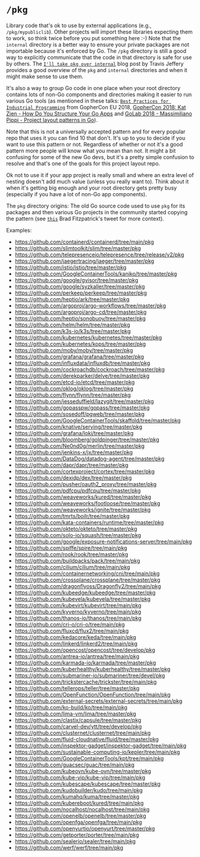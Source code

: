 # `/pkg`
  
  Library code that's ok to use by external applications (e.g., `/pkg/mypubliclib`). Other projects will import these
  libraries expecting them to work, so think twice before you put something here :-) Note that the `internal`
  directory is a better way to ensure your private packages are not importable because it's enforced by Go. The
  `/pkg` directory is still a good way to explicitly communicate that the code in that directory is safe for use by
  others. The [`I'll take pkg over internal`](https://travisjeffery.com/b/2019/11/i-ll-take-pkg-over-internal/) blog
  post by Travis Jeffery provides a good overview of the `pkg` and `internal` directories and when it might make
  sense to use them.

It's also a way to group Go code in one place when your root directory contains lots of non-Go components and
directories making it easier to run various Go tools (as mentioned in these talks: [`Best Practices for Industrial
Programming`](https://www.youtube.com/watch?v=PTE4VJIdHPg) from GopherCon EU 2018,
[GopherCon 2018: Kat Zien - How Do You Structure Your Go Apps](https://www.youtube.com/watch?v=oL6JBUk6tj0) and
[GoLab 2018 - Massimiliano Pippi - Project layout patterns in Go](https://www.youtube.com/watch?v=3gQa1LWwuzk)).
  
  Note that this is not a universally accepted pattern and for every popular repo that uses it you can find 10 that
  don't. It's up to you to decide if you want to use this pattern or not. Regardless of whether or not it's a good
  pattern more people will know what you mean than not. It might a bit confusing for some of the new Go devs, but
  it's a pretty simple confusion to resolve and that's one of the goals for this project layout repo.
  
  Ok not to use it if your app project is really small and where an extra level of nesting doesn't add much value
  (unless you really want to). Think about it when it's getting big enough and your root directory gets pretty busy
  (especially if you have a lot of non-Go app components).

The `pkg` directory origins: The old Go source code used to use `pkg` for its packages and then various Go projects
in the community started copying the pattern (see [`this`](https://twitter.com/bradfitz/status/1039512487538970624)
Brad Fitzpatrick's tweet for more context).


Examples:
  
  * https://github.com/containerd/containerd/tree/main/pkg
  * https://github.com/slimtoolkit/slim/tree/master/pkg
  * https://github.com/telepresenceio/telepresence/tree/release/v2/pkg
  * https://github.com/jaegertracing/jaeger/tree/master/pkg
  * https://github.com/istio/istio/tree/master/pkg
  * https://github.com/GoogleContainerTools/kaniko/tree/master/pkg
  * https://github.com/google/gvisor/tree/master/pkg
  * https://github.com/google/syzkaller/tree/master/pkg
  * https://github.com/perkeep/perkeep/tree/master/pkg
  * https://github.com/heptio/ark/tree/master/pkg
  * https://github.com/argoproj/argo-workflows/tree/master/pkg
  * https://github.com/argoproj/argo-cd/tree/master/pkg
  * https://github.com/heptio/sonobuoy/tree/master/pkg
  * https://github.com/helm/helm/tree/master/pkg
  * https://github.com/k3s-io/k3s/tree/master/pkg
  * https://github.com/kubernetes/kubernetes/tree/master/pkg
  * https://github.com/kubernetes/kops/tree/master/pkg
  * https://github.com/moby/moby/tree/master/pkg
  * https://github.com/grafana/grafana/tree/master/pkg
  * https://github.com/influxdata/influxdb/tree/master/pkg
  * https://github.com/cockroachdb/cockroach/tree/master/pkg
  * https://github.com/derekparker/delve/tree/master/pkg
  * https://github.com/etcd-io/etcd/tree/master/pkg
  * https://github.com/oklog/oklog/tree/master/pkg
  * https://github.com/flynn/flynn/tree/master/pkg
  * https://github.com/jesseduffield/lazygit/tree/master/pkg
  * https://github.com/gopasspw/gopass/tree/master/pkg
  * https://github.com/sosedoff/pgweb/tree/master/pkg
  * https://github.com/GoogleContainerTools/skaffold/tree/master/pkg
  * https://github.com/knative/serving/tree/master/pkg
  * https://github.com/grafana/loki/tree/master/pkg
  * https://github.com/bloomberg/goldpinger/tree/master/pkg
  * https://github.com/Ne0nd0g/merlin/tree/master/pkg
  * https://github.com/jenkins-x/jx/tree/master/pkg
  * https://github.com/DataDog/datadog-agent/tree/master/pkg
  * https://github.com/dapr/dapr/tree/master/pkg
  * https://github.com/cortexproject/cortex/tree/master/pkg
  * https://github.com/dexidp/dex/tree/master/pkg
  * https://github.com/pusher/oauth2_proxy/tree/master/pkg
  * https://github.com/pdfcpu/pdfcpu/tree/master/pkg
  * https://github.com/weaveworks/kured/tree/master/pkg
  * https://github.com/weaveworks/footloose/tree/master/pkg
  * https://github.com/weaveworks/ignite/tree/master/pkg
  * https://github.com/tmrts/boilr/tree/master/pkg
  * https://github.com/kata-containers/runtime/tree/master/pkg
  * https://github.com/okteto/okteto/tree/master/pkg
  * https://github.com/solo-io/squash/tree/master/pkg
  * https://github.com/google/exposure-notifications-server/tree/main/pkg
  * https://github.com/spiffe/spire/tree/main/pkg
  * https://github.com/rook/rook/tree/master/pkg
  * https://github.com/buildpacks/pack/tree/main/pkg
  * https://github.com/cilium/cilium/tree/main/pkg
  * https://github.com/containernetworking/cni/tree/main/pkg
  * https://github.com/crossplane/crossplane/tree/master/pkg
  * https://github.com/dragonflyoss/Dragonfly2/tree/main/pkg
  * https://github.com/kubeedge/kubeedge/tree/master/pkg
  * https://github.com/kubevela/kubevela/tree/master/pkg
  * https://github.com/kubevirt/kubevirt/tree/main/pkg
  * https://github.com/kyverno/kyverno/tree/main/pkg
  * https://github.com/thanos-io/thanos/tree/main/pkg
  * https://github.com/cri-o/cri-o/tree/main/pkg
  * https://github.com/fluxcd/flux2/tree/main/pkg
  * https://github.com/kedacore/keda/tree/main/pkg
  * https://github.com/linkerd/linkerd2/tree/main/pkg
  * https://github.com/opencost/opencost/tree/develop/pkg
  * https://github.com/antrea-io/antrea/tree/main/pkg
  * https://github.com/karmada-io/karmada/tree/master/pkg
  * https://github.com/kuberhealthy/kuberhealthy/tree/master/pkg
  * https://github.com/submariner-io/submariner/tree/devel/pkg
  * https://github.com/trickstercache/trickster/tree/main/pkg
  * https://github.com/tellerops/teller/tree/master/pkg
  * https://github.com/OpenFunction/OpenFunction/tree/main/pkg
  * https://github.com/external-secrets/external-secrets/tree/main/pkg
  * https://github.com/ko-build/ko/tree/main/pkg
  * https://github.com/lima-vm/lima/tree/master/pkg
  * https://github.com/clastix/capsule/tree/master/pkg
  * https://github.com/carvel-dev/ytt/tree/develop/pkg
  * https://github.com/clusternet/clusternet/tree/main/pkg
  * https://github.com/fluid-cloudnative/fluid/tree/master/pkg
  * https://github.com/inspektor-gadget/inspektor-gadget/tree/main/pkg
  * https://github.com/sustainable-computing-io/kepler/tree/main/pkg
  * https://github.com/GoogleContainerTools/kpt/tree/main/pkg
  * https://github.com/guacsec/guac/tree/main/pkg
  * https://github.com/kubeovn/kube-ovn/tree/master/pkg
  * https://github.com/kube-vip/kube-vip/tree/main/pkg
  * https://github.com/kubescape/kubescape/tree/master/pkg
  * https://github.com/kudobuilder/kudo/tree/main/pkg
  * https://github.com/kumahq/kuma/tree/master/pkg
  * https://github.com/kubereboot/kured/tree/main/pkg
  * https://github.com/nocalhost/nocalhost/tree/main/pkg
  * https://github.com/openelb/openelb/tree/master/pkg
  * https://github.com/openfga/openfga/tree/main/pkg
  * https://github.com/openyurtio/openyurt/tree/master/pkg
  * https://github.com/getporter/porter/tree/main/pkg
  * https://github.com/sealerio/sealer/tree/main/pkg
  * https://github.com/werf/werf/tree/main/pkg
